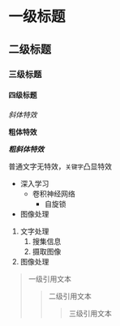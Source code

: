 # 一级标题

## 二级标题

### 三级标题

#### 四级标题

*斜体特效*

**粗体特效**

***粗斜体特效***

普通文字无特效，`关键字`凸显特效

* 深入学习
	* 卷积神经网络
		* 自旋锁
* 图像处理

1. 文字处理
	1. 搜集信息
	2. 摄取图像
2.  图像处理


> 一级引用文本
>> 二级引用文本
>>> 三级引用文本
